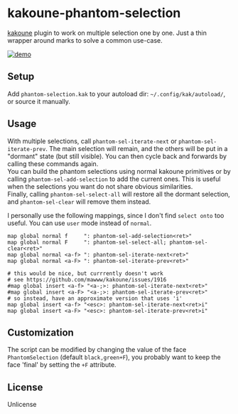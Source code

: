 # kakoune-phantom-selection

[kakoune](http://kakoune.org) plugin to work on multiple selection one by one. Just a thin wrapper around marks to solve a common use-case.

[![demo](https://asciinema.org/a/152289.png)](https://asciinema.org/a/152289)

## Setup

Add `phantom-selection.kak` to your autoload dir: `~/.config/kak/autoload/`, or source it manually.

## Usage

With multiple selections, call `phantom-sel-iterate-next` or `phantom-sel-iterate-prev`. The main selection will remain, and the others will be put in a "dormant" state (but still visible). You can then cycle back and forwards by calling these commands again.  
You can build the phantom selections using normal kakoune primitives or by calling `phantom-sel-add-selection` to add the current ones. This is useful when the selections you want do not share obvious similarities.  
Finally, calling `phantom-sel-select-all` will restore all the dormant selection, and `phantom-sel-clear` will remove them instead.  

I personally use the following mappings, since I don't find `select onto` too useful. You can use `user` mode instead of `normal`.
```
map global normal f     ": phantom-sel-add-selection<ret>"
map global normal F     ": phantom-sel-select-all; phantom-sel-clear<ret>"
map global normal <a-f> ": phantom-sel-iterate-next<ret>"
map global normal <a-F> ": phantom-sel-iterate-prev<ret>"

# this would be nice, but currrently doesn't work
# see https://github.com/mawww/kakoune/issues/1916
#map global insert <a-f> "<a-;>: phantom-sel-iterate-next<ret>"
#map global insert <a-F> "<a-;>: phantom-sel-iterate-prev<ret>"
# so instead, have an approximate version that uses 'i'
map global insert <a-f> "<esc>: phantom-sel-iterate-next<ret>i"
map global insert <a-F> "<esc>: phantom-sel-iterate-prev<ret>i"
```

## Customization

The script can be modified by changing the value of the face `PhantomSelection` (default `black,green+F`), you probably want to keep the face 'final' by setting the `+F` attribute.

## License

Unlicense
